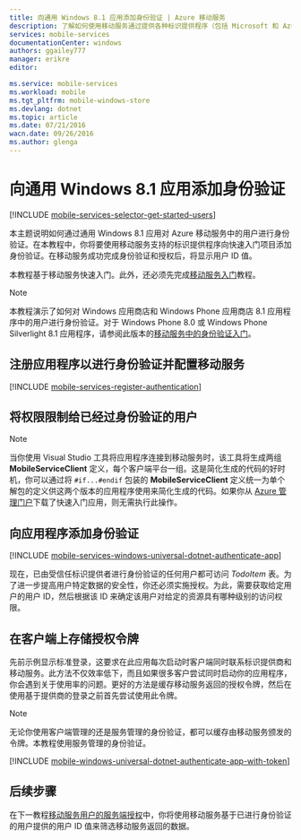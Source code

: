 ```yaml
---
title: 向通用 Windows 8.1 应用添加身份验证 | Azure 移动服务
description: 了解如何使用移动服务通过提供各种标识提供程序（包括 Microsoft 和 Azure Active Directory）对 Windows 应用商店应用程序的用户进行身份验证。
services: mobile-services
documentationCenter: windows
authors: ggailey777
manager: erikre
editor: 

ms.service: mobile-services
ms.workload: mobile
ms.tgt_pltfrm: mobile-windows-store
ms.devlang: dotnet
ms.topic: article
ms.date: 07/21/2016
wacn.date: 09/26/2016
ms.author: glenga
---
```


# 向通用 Windows 8.1 应用添加身份验证

[!INCLUDE [mobile-services-selector-get-started-users](../../includes/mobile-services-selector-get-started-users.md)]

本主题说明如何通过通用 Windows 8.1 应用对 Azure 移动服务中的用户进行身份验证。在本教程中，你将要使用移动服务支持的标识提供程序向快速入门项目添加身份验证。在移动服务成功完成身份验证和授权后，将显示用户 ID 值。

本教程基于移动服务快速入门。此外，还必须先完成[移动服务入门]教程。

>[!NOTE]
>本教程演示了如何对 Windows 应用商店和 Windows Phone 应用商店 8.1 应用程序中的用户进行身份验证。对于 Windows Phone 8.0 或 Windows Phone Silverlight 8.1 应用程序，请参阅此版本的[移动服务中的身份验证入门](./mobile-services-windows-phone-get-started-users.md)。

## <a name="register"></a>注册应用程序以进行身份验证并配置移动服务

[!INCLUDE [mobile-services-register-authentication](../../includes/mobile-services-register-authentication.md)]

## <a name="permissions"></a>将权限限制给已经过身份验证的用户

>[!NOTE]
> 当你使用 Visual Studio 工具将应用程序连接到移动服务时，该工具将生成两组 **MobileServiceClient** 定义，每个客户端平台一组。这是简化生成的代码的好时机，你可以通过将 `#if...#endif` 包装的 **MobileServiceClient** 定义统一为单个解包的定义供这两个版本的应用程序使用来简化生成的代码。如果你从 [Azure 管理门户]下载了快速入门应用，则无需执行此操作。

## <a name="add-authentication"></a>向应用程序添加身份验证

[!INCLUDE [mobile-services-windows-universal-dotnet-authenticate-app](../../includes/mobile-services-windows-universal-dotnet-authenticate-app.md)]

现在，已由受信任标识提供者进行身份验证的任何用户都可访问 *TodoItem* 表。为了进一步提高用户特定数据的安全性，你还必须实施授权。为此，需要获取给定用户的用户 ID，然后根据该 ID 来确定该用户对给定的资源具有哪种级别的访问权限。

## <a name="tokens"></a>在客户端上存储授权令牌

先前示例显示标准登录，这要求在此应用每次启动时客户端同时联系标识提供商和移动服务。此方法不仅效率低下，而且如果很多客户尝试同时启动你的应用程序，你会遇到关于使用率的问题。更好的方法是缓存移动服务返回的授权令牌，然后在使用基于提供商的登录之前首先尝试使用此令牌。

>[!NOTE]
>无论你使用客户端管理的还是服务管理的身份验证，都可以缓存由移动服务颁发的令牌。本教程使用服务管理的身份验证。

[!INCLUDE [mobile-windows-universal-dotnet-authenticate-app-with-token](../../includes/mobile-windows-universal-dotnet-authenticate-app-with-token.md)]

##  <a name="next-steps"></a>后续步骤

在下一教程[移动服务用户的服务端授权](./mobile-services-javascript-backend-service-side-authorization.md)中，你将使用移动服务基于已进行身份验证的用户提供的用户 ID 值来筛选移动服务返回的数据。

<!-- Anchors. -->

[Register your app for authentication and configure Mobile Services]: #register
[Restrict table permissions to authenticated users]: #permissions
[Add authentication to the app]: #add-authentication
[Store authentication tokens on the client]: #tokens
[Next Steps]: #next-steps

<!-- URLs. -->

[Submit an app page]: http://go.microsoft.com/fwlink/p/?LinkID=266582
[My Applications]: http://go.microsoft.com/fwlink/p/?LinkId=262039
[Live SDK for Windows]: http://go.microsoft.com/fwlink/p/?LinkId=262253

[移动服务入门]: ./mobile-services-javascript-backend-windows-store-dotnet-get-started.md
[Get started with authentication]: /documentation/articles/mobile-services-javascript-backend-windows-store-dotnet-get-started-users/
[Get started with push notifications]: /documentation/articles/mobile-services-javascript-backend-windows-store-dotnet-get-started-push/
[Authorize users with scripts]: /documentation/articles/mobile-services-windows-store-dotnet-authorize-users-in-scripts/

[Azure 管理门户]: https://manage.windowsazure.cn/
[移动服务 .NET 操作方法概念性参考]: /documentation/articles/mobile-services-windows-dotnet-how-to-use-client-library/
[Register your Windows Store app package for Microsoft authentication]: /documentation/articles/mobile-services-how-to-register-store-app-package-microsoft-authentication/

<!---HONumber=Mooncake_0118_2016-->